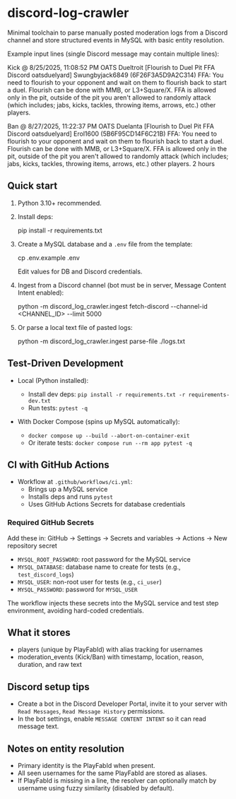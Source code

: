 # discord-log-crawler

Minimal toolchain to parse manually posted moderation logs from a Discord channel and store structured events in MySQL with basic entity resolution.

Example input lines (single Discord message may contain multiple lines):

Kick @ 8/25/2025, 11:08:52 PM OATS Dueltroit [Flourish to Duel Pit FFA Discord oatsduelyard] Swungbyjack6849 (6F26F3A5D9A2C314) FFA: You need to flourish to your opponent and wait on them to flourish back to start a duel. Flourish can be done with MMB, or L3+Square/X. FFA is allowed only in the pit, outside of the pit you aren't allowed to randomly attack (which includes; jabs, kicks, tackles, throwing items, arrows, etc.) other players.

Ban @ 8/27/2025, 11:22:37 PM OATS Duelanta [Flourish to Duel Pit FFA Discord oatsduelyard] Erol1600 (5B6F95CD14F6C21B) FFA: You need to flourish to your opponent and wait on them to flourish back to start a duel. Flourish can be done with MMB, or L3+Square/X. FFA is allowed only in the pit, outside of the pit you aren't allowed to randomly attack (which includes; jabs, kicks, tackles, throwing items, arrows, etc.) other players. 2 hours

## Quick start

1) Python 3.10+ recommended.

2) Install deps:

    pip install -r requirements.txt

3) Create a MySQL database and a `.env` file from the template:

    cp .env.example .env

   Edit values for DB and Discord credentials.

4) Ingest from a Discord channel (bot must be in server, Message Content Intent enabled):

    python -m discord_log_crawler.ingest fetch-discord --channel-id <CHANNEL_ID> --limit 5000

5) Or parse a local text file of pasted logs:

    python -m discord_log_crawler.ingest parse-file ./logs.txt

## Test-Driven Development

- Local (Python installed):
  - Install dev deps: `pip install -r requirements.txt -r requirements-dev.txt`
  - Run tests: `pytest -q`

- With Docker Compose (spins up MySQL automatically):
  - `docker compose up --build --abort-on-container-exit`
  - Or iterate tests: `docker compose run --rm app pytest -q`

## CI with GitHub Actions

- Workflow at `.github/workflows/ci.yml`:
  - Brings up a MySQL service
  - Installs deps and runs `pytest`
  - Uses GitHub Actions Secrets for database credentials

### Required GitHub Secrets

Add these in: GitHub → Settings → Secrets and variables → Actions → New repository secret

- `MYSQL_ROOT_PASSWORD`: root password for the MySQL service
- `MYSQL_DATABASE`: database name to create for tests (e.g., `test_discord_logs`)
- `MYSQL_USER`: non-root user for tests (e.g., `ci_user`)
- `MYSQL_PASSWORD`: password for `MYSQL_USER`

The workflow injects these secrets into the MySQL service and test step environment, avoiding hard-coded credentials.


## What it stores

- players (unique by PlayFabId) with alias tracking for usernames
- moderation_events (Kick/Ban) with timestamp, location, reason, duration, and raw text

## Discord setup tips

- Create a bot in the Discord Developer Portal, invite it to your server with `Read Messages`, `Read Message History` permissions.
- In the bot settings, enable `MESSAGE CONTENT INTENT` so it can read message text.

## Notes on entity resolution

- Primary identity is the PlayFabId when present.
- All seen usernames for the same PlayFabId are stored as aliases.
- If PlayFabId is missing in a line, the resolver can optionally match by username using fuzzy similarity (disabled by default).
